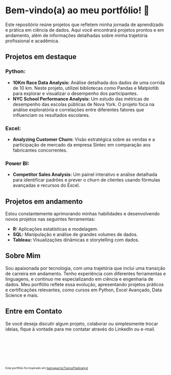 <h1>Bem-vindo(a) ao meu portfólio! 👋</h1>
Este repositório reúne projetos que refletem minha jornada de aprendizado e prática em ciência de dados. Aqui você encontrará projetos prontos e em andamento, além de informações detalhadas sobre minha trajetória profissional e acadêmica.

<h2>Projetos em destaque</h2>
<h3>Python:</h3>
<ul>
	<li><strong>10Km Race Data Analysis:</strong> Análise detalhada dos dados de uma corrida de 10 km. Neste projeto, utilizei bibliotecas como Pandas e Matplotlib para explorar e visualizar o desempenho dos participantes.
	</li>

   <li><strong>NYC School Performance Analysis:</strong> Um estudo das métricas de desempenho das escolas públicas de Nova York. O projeto foca na análise exploratória e correlações entre diferentes fatores que influenciam os resultados escolares.
   </li>
</ul>

<h3>Excel:</h3>
<ul>
	<li><strong>Analyzing Customer Churn:</strong> Visão estratégica sobre as vendas e a participação de mercado da empresa Sintec em comparação aos fabricantes concorrentes.</li>
</ul>

<h3>Power BI:</h3>
<ul>
	<li><strong>Competitor Sales Analysis:</strong> Um painel interativo e análise detalhada para identificar padrões e prever o churn de clientes usando fórmulas avançadas e recursos do Excel.
	</li>
</ul>

<h2>Projetos em andamento</h2>
<p>Estou constantemente aprimorando minhas habilidades e desenvolvendo novos projetos nas seguintes ferramentas:</p>
<ul>
<li><b>R:</b> Aplicações estatísticas e modelagem.</li>
<li><b>SQL:</b> Manipulação e análise de grandes volumes de dados.</li>
<li><b>Tableau:</b> Visualizações dinâmicas e storytelling com dados.</li>
</ul>

<h2>Sobre Mim</h2>
<p>Sou apaixonada por tecnologia, com uma trajetória que inclui uma transição de carreira em andamento. Tenho experiência com diferentes ferramentas e linguagens, e continuo me especializando em ciência e engenharia de dados. Meu portfólio reflete essa evolução, apresentando projetos práticos e certificações relevantes, como cursos em Python, Excel Avançado, Data Science e mais.</p>

<h2>Entre em Contato</h2>
<p>Se você deseja discutir algum projeto, colaborar ou simplesmente trocar ideias, fique à vontade para me contatar através do LinkedIn ou e-mail.</p>
<br>
<br>
<br>
<br>
<br>
<p style="font-size: 9px;">Este portfólio foi inspirado em <a href="https://github.com/tiannaparris/TiannaTheAnalyst">tiannaparris/TiannaTheAnalyst</a></p>
